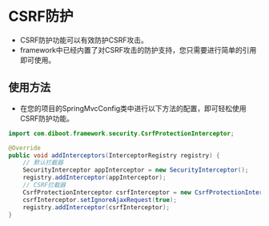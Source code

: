 # CSRF防护

* CSRF防护功能可以有效防护CSRF攻击。
* framework中已经内置了对CSRF攻击的防护支持，您只需要进行简单的引用即可使用。

## 使用方法

* 在您的项目的SpringMvcConfig类中进行以下方法的配置，即可轻松使用CSRF防护功能。

```java
import com.diboot.framework.security.CsrfProtectionInterceptor;

@Override
public void addInterceptors(InterceptorRegistry registry) {
    // 默认拦截器
    SecurityInterceptor appInterceptor = new SecurityInterceptor();
    registry.addInterceptor(appInterceptor);
    // CSRF拦截器
    CsrfProtectionInterceptor csrfInterceptor = new CsrfProtectionInterceptor();
    csrfInterceptor.setIgnoreAjaxRequest(true);
    registry.addInterceptor(csrfInterceptor);
}
```